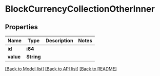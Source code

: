 # BlockCurrencyCollectionOtherInner

## Properties

Name | Type | Description | Notes
------------ | ------------- | ------------- | -------------
**id** | **i64** |  | 
**value** | **String** |  | 

[[Back to Model list]](../README.md#documentation-for-models) [[Back to API list]](../README.md#documentation-for-api-endpoints) [[Back to README]](../README.md)


